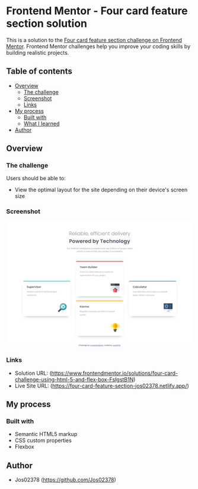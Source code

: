 # Frontend Mentor - Four card feature section solution

This is a solution to the [Four card feature section challenge on Frontend Mentor](https://www.frontendmentor.io/challenges/four-card-feature-section-weK1eFYK). Frontend Mentor challenges help you improve your coding skills by building realistic projects.

## Table of contents

- [Overview](#overview)
  - [The challenge](#the-challenge)
  - [Screenshot](#screenshot)
  - [Links](#links)
- [My process](#my-process)
  - [Built with](#built-with)
  - [What I learned](#what-i-learned)
- [Author](#author)

## Overview

### The challenge

Users should be able to:

- View the optimal layout for the site depending on their device's screen size

### Screenshot

![](./screenshot.png)

### Links

- Solution URL: (https://www.frontendmentor.io/solutions/four-card-challenge-using-html-5-and-flex-box-FsIgstB1N)
- Live Site URL: (https://four-card-feature-section-jos02378.netlify.app/)

## My process

### Built with

- Semantic HTML5 markup
- CSS custom properties
- Flexbox

## Author

- Jos02378 (https://github.com/Jos02378)
